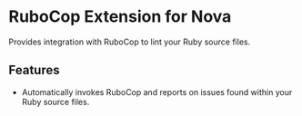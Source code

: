 # RuboCop Extension for Nova

Provides integration with RuboCop to lint your Ruby source files.

## Features

* Automatically invokes RuboCop and reports on issues found within your Ruby
  source files.
